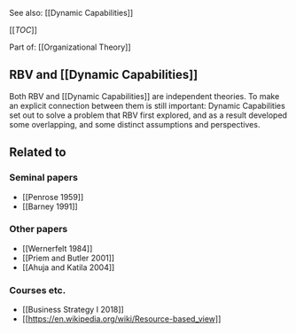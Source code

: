 See also: [[Dynamic Capabilities]]

[[_TOC_]]

Part of: [[Organizational Theory]]

## RBV and [[Dynamic Capabilities]]

Both RBV and [[Dynamic Capabilities]] are independent theories. To make an explicit connection between them is still important: Dynamic Capabilities set out to solve a problem that RBV first explored, and as a result developed some overlapping, and some distinct assumptions and perspectives.

## Related to

### Seminal papers
* [[Penrose 1959]]
* [[Barney 1991]]

### Other papers
* [[Wernerfelt 1984]]
* [[Priem and Butler 2001]]
* [[Ahuja and Katila 2004]]

### Courses etc.
* [[Business Strategy I 2018]]
* [[https://en.wikipedia.org/wiki/Resource-based_view]]